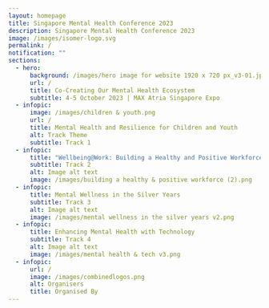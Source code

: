 ```yaml
---
layout: homepage
title: Singapore Mental Health Conference 2023
description: Singapore Mental Health Conference 2023
image: /images/isomer-logo.svg
permalink: /
notification: ""
sections:
  - hero:
      background: /images/hero image for website 1920 x 720 px_v3-01.jpg
      url: /
      title: Co-Creating Our Mental Health Ecosystem
      subtitle: 4-5 October 2023 | MAX Atria Singapore Expo
  - infopic:
      image: /images/children & youth.png
      url: /
      title: Mental Health and Resilience for Children and Youth
      alt: Track Theme
      subtitle: Track 1
  - infopic:
      title: "Wellbeing@Work: Building a Healthy and Positive Workforce"
      subtitle: Track 2
      alt: Image alt text
      image: /images/building a healthy & positive workforce (2).png
  - infopic:
      title: Mental Wellness in the Silver Years
      subtitle: Track 3
      alt: Image alt text
      image: /images/mental wellness in the silver years v2.png
  - infopic:
      title: Enhancing Mental Health with Technology
      subtitle: Track 4
      alt: Image alt text
      image: /images/mental health & tech v3.png
  - infopic:
      url: /
      image: /images/combinedlogos.png
      alt: Organisers
      title: Organised By
---
```

